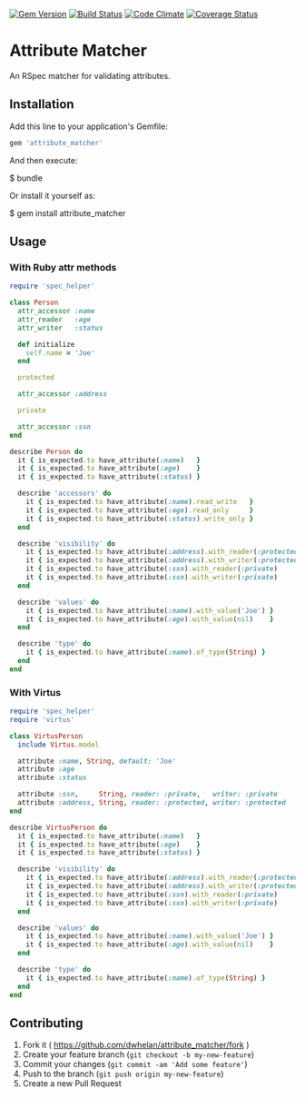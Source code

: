 [![Gem Version](https://badge.fury.io/rb/attribute_matcher.png)](http://badge.fury.io/rb/attribute_matcher)
[![Build Status](https://travis-ci.org/dwhelan/attribute_matcher.png?branch=master)](https://travis-ci.org/dwhelan/attribute_matcher)
[![Code Climate](https://codeclimate.com/github/dwhelan/attribute_matcher/badges/gpa.svg)](https://codeclimate.com/github/dwhelan/attribute_matcher)
[![Coverage Status](https://coveralls.io/repos/dwhelan/attribute_matcher/badge.svg?branch=master&service=github)](https://coveralls.io/github/dwhelan/attribute_matcher?branch=master)

# Attribute Matcher

An RSpec matcher for validating attributes.

## Installation

Add this line to your application's Gemfile:

```ruby
gem 'attribute_matcher'
```

And then execute:

  $ bundle

Or install it yourself as:

  $ gem install attribute_matcher

## Usage

### With Ruby attr methods

```ruby
require 'spec_helper'

class Person
  attr_accessor :name
  attr_reader   :age
  attr_writer   :status

  def initialize
    self.name = 'Joe'
  end

  protected

  attr_accessor :address

  private

  attr_accessor :ssn
end

describe Person do
  it { is_expected.to have_attribute(:name)   }
  it { is_expected.to have_attribute(:age)    }
  it { is_expected.to have_attribute(:status) }

  describe 'accessors' do
    it { is_expected.to have_attribute(:name).read_write   }
    it { is_expected.to have_attribute(:age).read_only     }
    it { is_expected.to have_attribute(:status).write_only }
  end

  describe 'visibility' do
    it { is_expected.to have_attribute(:address).with_reader(:protected) }
    it { is_expected.to have_attribute(:address).with_writer(:protected) }
    it { is_expected.to have_attribute(:ssn).with_reader(:private)       }
    it { is_expected.to have_attribute(:ssn).with_writer(:private)       }
  end

  describe 'values' do
    it { is_expected.to have_attribute(:name).with_value('Joe') }
    it { is_expected.to have_attribute(:age).with_value(nil)    }
  end

  describe 'type' do
    it { is_expected.to have_attribute(:name).of_type(String) }
  end
end
```

### With Virtus
```ruby
require 'spec_helper'
require 'virtus'

class VirtusPerson
  include Virtus.model

  attribute :name, String, default: 'Joe'
  attribute :age
  attribute :status

  attribute :ssn,     String, reader: :private,   writer: :private
  attribute :address, String, reader: :protected, writer: :protected
end

describe VirtusPerson do
  it { is_expected.to have_attribute(:name)   }
  it { is_expected.to have_attribute(:age)    }
  it { is_expected.to have_attribute(:status) }

  describe 'visibility' do
    it { is_expected.to have_attribute(:address).with_reader(:protected) }
    it { is_expected.to have_attribute(:address).with_writer(:protected) }
    it { is_expected.to have_attribute(:ssn).with_reader(:private)       }
    it { is_expected.to have_attribute(:ssn).with_writer(:private)       }
  end

  describe 'values' do
    it { is_expected.to have_attribute(:name).with_value('Joe') }
    it { is_expected.to have_attribute(:age).with_value(nil)    }
  end

  describe 'type' do
    it { is_expected.to have_attribute(:name).of_type(String) }
  end
end
```

## Contributing

1. Fork it ( https://github.com/dwhelan/attribute_matcher/fork )
2. Create your feature branch (`git checkout -b my-new-feature`)
3. Commit your changes (`git commit -am 'Add some feature'`)
4. Push to the branch (`git push origin my-new-feature`)
5. Create a new Pull Request
